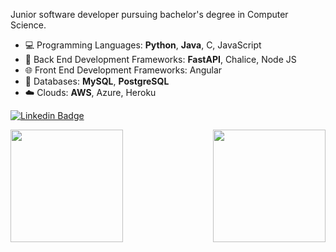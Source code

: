 Junior software developer pursuing bachelor's degree in Computer Science. 

 - 💻 Programming Languages: **Python**, **Java**, C, JavaScript
 - 🚀 Back End Development Frameworks: **FastAPI**, Chalice, Node JS
 - 🌐 Front End Development Frameworks: Angular
 - 💽 Databases: **MySQL**, **PostgreSQL**
 - ☁️ Clouds: **AWS**, Azure, Heroku 

[![Linkedin Badge](https://img.shields.io/badge/-LinkedIn-0e76a8?style=flat-square&logo=Linkedin&logoColor=white)](https://www.linkedin.com/in/whirano/)

<img height="180em" align="left" src="https://github-readme-stats.vercel.app/api?username=willJOIN&show_icons=true&theme=github_dark&hide_border=true&&count_private=true&include_all_commits=true"/>
<img height="180em" align="right" src="https://github-readme-stats.vercel.app/api/top-langs/?username=willJOIN&exclude_repo=KNN-Image-Classification&show_icons=true&theme=github_dark&hide_border=true&layout=compact&langs_count=8"/>
